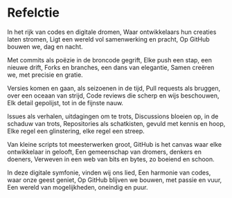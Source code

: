 # Refelctie

In het rijk van codes en digitale dromen,
Waar ontwikkelaars hun creaties laten stromen,
Ligt een wereld vol samenwerking en pracht,
Op GitHub bouwen we, dag en nacht.

Met commits als poëzie in de broncode gegrift,
Elke push een stap, een nieuwe drift,
Forks en branches, een dans van elegantie,
Samen creëren we, met precisie en gratie.

Versies komen en gaan, als seizoenen in de tijd,
Pull requests als bruggen, over een oceaan van strijd,
Code reviews die scherp en wijs beschouwen,
Elk detail gepolijst, tot in de fijnste nauw.

Issues als verhalen, uitdagingen om te trots,
Discussions bloeien op, in de schaduw van trots,
Repositories als schatkisten, gevuld met kennis en hoop,
Elke regel een glinstering, elke regel een streep.

Van kleine scripts tot meesterwerken groot,
GitHub is het canvas waar elke ontwikkelaar in gelooft,
Een gemeenschap van dromers, denkers en doeners,
Verweven in een web van bits en bytes, zo boeiend en schoon.

In deze digitale symfonie, vinden wij ons lied,
Een harmonie van codes, waar onze geest geniet,
Op GitHub blijven we bouwen, met passie en vuur,
Een wereld van mogelijkheden, oneindig en puur.
